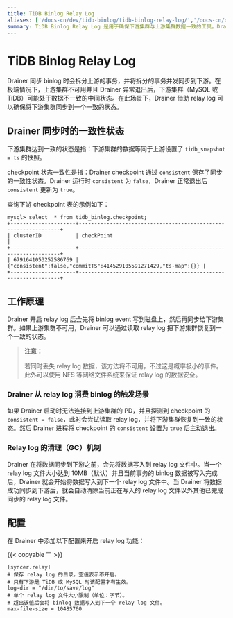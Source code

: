 ```yaml
---
title: TiDB Binlog Relay Log
aliases: ['/docs-cn/dev/tidb-binlog/tidb-binlog-relay-log/','/docs-cn/dev/reference/tidb-binlog/relay-log/','/docs-cn/dev/reference/tools/tidb-binlog/relay-log/']
summary: TiDB Binlog Relay Log 是用于确保下游集群与上游集群数据一致的工具。Drainer 同步时会拆分上游事务并并发同步到下游，使用 relay log 来恢复下游集群到一致状态。Drainer 会将 binlog event 写入磁盘并同步给下游，同时会清理已完成同步的 relay log 文件。配置中需指定保存 relay log 的目录和单个文件大小限制。
---
```


# TiDB Binlog Relay Log

Drainer 同步 binlog 时会拆分上游的事务，并将拆分的事务并发同步到下游。在极端情况下，上游集群不可用并且 Drainer 异常退出后，下游集群（MySQL 或 TiDB）可能处于数据不一致的中间状态。在此场景下，Drainer 借助 relay log 可以确保将下游集群同步到一个一致的状态。

## Drainer 同步时的一致性状态

下游集群达到一致的状态是指：下游集群的数据等同于上游设置了 `tidb_snapshot = ts` 的快照。

checkpoint 状态一致性是指：Drainer checkpoint 通过 `consistent` 保存了同步的一致性状态。Drainer 运行时 `consistent` 为 `false`，Drainer 正常退出后 `consistent` 更新为 `true`。

查询下游 checkpoint 表的示例如下：

```
mysql> select  * from tidb_binlog.checkpoint;
+---------------------+----------------------------------------------------------------+
| clusterID           | checkPoint                                                     |
+---------------------+----------------------------------------------------------------+
| 6791641053252586769 | {"consistent":false,"commitTS":414529105591271429,"ts-map":{}} |
+---------------------+----------------------------------------------------------------+
```

## 工作原理

Drainer 开启 relay log 后会先将 binlog event 写到磁盘上，然后再同步给下游集群。如果上游集群不可用，Drainer 可以通过读取 relay log 把下游集群恢复到一个一致的状态。

> **注意：**
>
> 若同时丢失 relay log 数据，该方法将不可用，不过这是概率极小的事件。此外可以使用 NFS 等网络文件系统来保证 relay log 的数据安全。

### Drainer 从 relay log 消费 binlog 的触发场景

如果 Drainer 启动时无法连接到上游集群的 PD，并且探测到 checkpoint 的 `consistent = false`，此时会尝试读取 relay log，并将下游集群恢复到一致的状态。然后 Drainer 进程将 checkpoint 的 `consistent` 设置为 `true` 后主动退出。

### Relay log 的清理（GC）机制

Drainer 在将数据同步到下游之前，会先将数据写入到 relay log 文件中。当一个 relay log 文件大小达到 10MB（默认）并且当前事务的 binlog 数据被写入完成后，Drainer 就会开始将数据写入到下一个 relay log 文件中。当 Drainer 将数据成功同步到下游后，就会自动清除当前正在写入的 relay log 文件以外其他已完成同步的 relay log 文件。

## 配置

在 Drainer 中添加以下配置来开启 relay log 功能：

{{< copyable "" >}}

```
[syncer.relay]
# 保存 relay log 的目录，空值表示不开启。
# 只有下游是 TiDB 或 MySQL 时该配置才有生效。
log-dir = "/dir/to/save/log"
# 单个 relay log 文件大小限制（单位：字节）。
# 超出该值后会将 binlog 数据写入到下一个 relay log 文件。
max-file-size = 10485760
```
